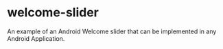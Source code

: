 # welcome-slider
An example of an Android Welcome slider that can be implemented in any Android Application.
